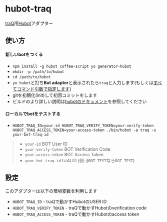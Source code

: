# hubot-traq
[traQ][]用[Hubot][]アダプター

## 使い方

#### 新しいbotをつくる

- `npm install -g hubot coffee-script yo generator-hubot`
- `mkdir -p /path/to/hubot`
- `cd /path/to/hubot`
- `yo hubot`と打ち**Bot adapter**と表示されたら`traq`と入力します(もしくは[すべてコマンド引数で指定します][cmd-docs])
- gitを初期化(init)して初回コミットをします
- ビルドのより詳しい説明は[hubotのドキュメント][docs]を参照してください

#### ローカルでbotをテストする

- `HUBOT_TRAQ_ID=your-id HUBOT_TRAQ_VERIFY_TOKEN=your-verify-token HUBOT_TRAQ_ACCESS_TOKEN=your-access-token ./bin/hubot -a traq -u your-bot-traq-id`

> - `your-id` BOT User ID
> - `your-verify-token` BOT Verification Code
> - `your-access-token` BOT Access Token
> - `your-bot-traq-id` traQ ID (例: `@BOT_TEST`なら`BOT_TEST`)

## 設定
このアダプターは以下の環境変数を利用します

- `HUBOT_TRAQ_ID` - traQで動かすHubotのUSER ID
- `HUBOT_TRAQ_VERIFY_TOKEN` - traQで動かすHubotのverification code
- `HUBOT_TRAQ_ACCESS_TOKEN` - traQで動かすHubotのaccess token



[traQ]: https://github.com/traPtitech/traQ/
[Hubot]: https://hubot.github.com/
[cmd-docs]: https://hubot.github.com/docs/
[docs]: https://github.com/github/hubot/tree/master/docs

